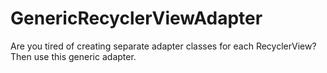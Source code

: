 # GenericRecyclerViewAdapter
Are you tired of creating separate adapter classes for each RecyclerView? Then use this generic adapter.

